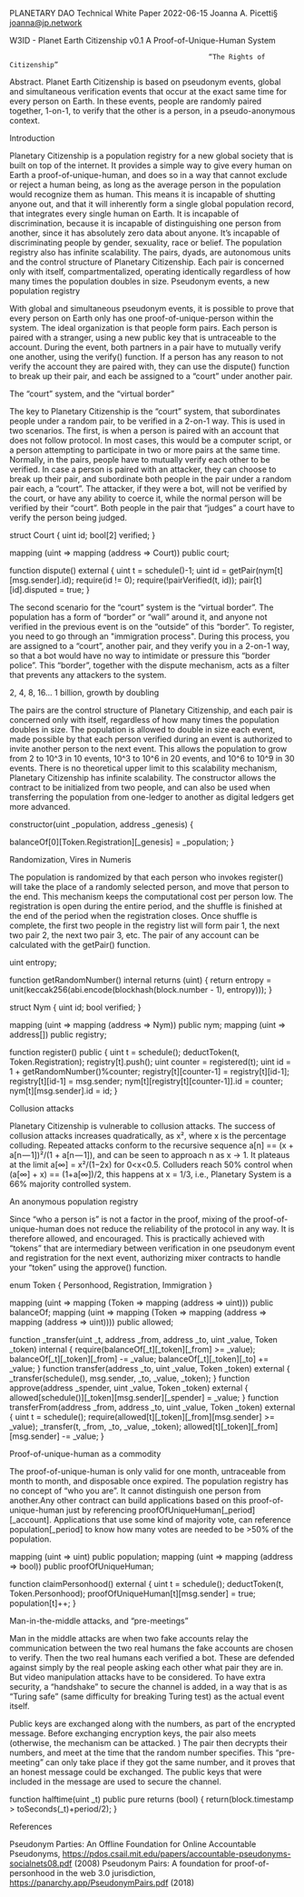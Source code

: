 PLANETARY DAO
Technical White Paper 
2022-06-15
 Joanna A. Picetti§  joanna@jp.network


W3ID - Planet Earth Citizenship v0.1 
A Proof-of-Unique-Human System
                                                    
                                                     “The Rights of Citizenship”
Abstract. Planet Earth Citizenship is based on pseudonym events, global and simultaneous verification events that occur at the exact same time for every person on Earth. In these events, people are randomly paired together, 1-on-1, to verify that the other is a person, in a pseudo-anonymous context. 


Introduction 

Planetary Citizenship is a population registry for a new global society that is built on top of the internet. It provides a simple way to give every human on Earth a proof-of-unique-human, and does so in a way that cannot exclude or reject a human being, as long as the average person in the population would recognize them as human. This means it is incapable of shutting anyone out, and that it will inherently form a single global population record, that integrates every single human on Earth. It is incapable of discrimination, because it is incapable of distinguishing one person from another, since it has absolutely zero data about anyone. It’s incapable of discriminating people by gender, sexuality, race or belief. The population registry also has infinite scalability. The pairs, dyads, are autonomous units and the control structure of Planetary Citizenship. Each pair is concerned only with itself, compartmentalized, operating identically regardless of how many times the population doubles in size. 
Pseudonym events, a new population registry

With global and simultaneous pseudonym events, it is possible to prove that every person on Earth only has one proof-of-unique-person within the system. The ideal organization is that people form pairs. Each person is paired with a stranger, using a new public key that is untraceable to the account.  During the event, both partners in a pair have to mutually verify one another, using the verify() function. If a person has any reason to not verify the account they are paired with, they can use the dispute() function to break up their pair, and each be assigned to a “court” under another pair.



The “court” system, and the “virtual border”

The key to Planetary Citizenship is the “court” system, that subordinates people under a random pair, to be verified in a 2-on-1 way. This is used in two scenarios. The first, is when a person is paired with an account that does not follow protocol. In most cases, this would be a computer script, or a person attempting to participate in two or more pairs at the same time. Normally, in the pairs, people have to mutually verify each other to be verified. In case a person is paired with an attacker, they can choose to break up their pair, and subordinate both people in the pair under a random pair each, a “court”. The attacker, if they were a bot, will not be verified by the court, or have any ability to coerce it, while the normal person will be verified by their “court”. Both people in the pair that “judges” a court have to verify the person being judged.

struct Court { uint id; bool[2] verified; }

mapping (uint => mapping (address => Court)) public court;

function dispute() external {
uint t = schedule()-1;
uint id = getPair(nym[t][msg.sender].id);
require(id != 0);
require(!pairVerified(t, id));
pair[t][id].disputed = true;
}

The second scenario for the “court” system is the “virtual border”. The population has a form of “border” or “wall” around it, and anyone not verified in the previous event is on the “outside” of this “border”. To register, you need to go through an "immigration process". During this process, you are assigned to a “court”, another pair, and they verify you in a 2-on-1 way, so that a bot would have no way to intimidate or pressure this “border police”. This “border”, together with the dispute mechanism, acts as a filter that prevents any attackers to the system.


2, 4, 8, 16… 1 billion, growth by doubling

The pairs are the control structure of Planetary Citizenship, and each pair is concerned only with itself, regardless of how many times the population doubles in size. The population is allowed to double in size each event, made possible by that each person verified during an event is authorized to invite another person to the next event. This allows the population to grow from 2 to 10^3 in 10 events, 10^3 to 10^6 in 20 events, and 10^6 to 10^9 in 30 events.
There is no theoretical upper limit to this scalability mechanism, Planetary Citizenship has infinite scalability. The constructor allows the contract to be initialized from two people, and can also be used when transferring the population from one-ledger to another as digital ledgers get more advanced.

constructor(uint _population, address _genesis) {

   balanceOf[0][Token.Registration][_genesis] = _population;
}


Randomization, Vires in Numeris

The population is randomized by that each person who invokes register() will take the place of a randomly selected person, and move that person to the end. This mechanism keeps the computational cost per person low. The registration is open during the entire period, and the shuffle is finished at the end of the period when the registration closes. Once shuffle is complete, the first two people in the registry list will form pair 1, the next two pair 2, the next two pair 3, etc. The pair of any account can be calculated with the getPair() function.


uint entropy;

function getRandomNumber() internal returns (uint) {
return entropy = unit(keccak256(abi.encode(blockhash(block.number - 1), entropy)));
}

struct Nym { uint id; bool verified; }

mapping (uint => mapping (address => Nym)) public nym;
mapping (uint => address[]) public registry;

function register() public {
uint t = schedule();
deductToken(t, Token.Registration);
registry[t].push();
uint counter = registered(t);
uint id = 1 + getRandomNumber()%counter;
registry[t][counter-1] = registry[t][id-1];
registry[t][id-1] = msg.sender;
nym[t][registry[t][counter-1]].id = counter;
nym[t][msg.sender].id = id;
}



Collusion attacks

Planetary Citizenship is vulnerable to collusion attacks. The success of collusion attacks increases quadratically, as x², where x is the percentage colluding. Repeated attacks conform to the recursive sequence a[n] == (x + a[n — 1])²/(1 + a[n — 1]), and can be seen to approach n as x -> 1. It plateaus at the limit a[∞] = x²/(1−2x) for 0<x<0.5. Colluders reach 50% control when (a[∞] + x) == (1+a[∞])/2, this happens at x = 1/3, i.e., Planetary System is a 66% majority controlled system.



An anonymous population registry

Since “who a person is” is not a factor in the proof, mixing of the proof-of-unique-human does not reduce the reliability of the protocol in any way. It is therefore allowed, and encouraged. This is practically achieved with “tokens” that are intermediary between verification in one pseudonym event and registration for the next event, authorizing mixer contracts to handle your “token” using the approve() function.


enum Token { Personhood, Registration, Immigration }

mapping (uint => mapping (Token => mapping (address => uint))) public balanceOf;
mapping (uint => mapping (Token => mapping (address => mapping (address => uint)))) public allowed;

function _transfer(uint _t, address _from, address _to, uint _value, Token _token) internal {
require(balanceOf[_t][_token][_from] >= _value);
balanceOf[_t][_token][_from] -= _value;
balanceOf[_t][_token][_to] += _value;
}
function transfer(address _to, uint _value, Token _token) external {
_transfer(schedule(), msg.sender, _to, _value, _token);
}
function approve(address _spender, uint _value, Token _token) external {
allowed[schedule()][_token][msg.sender][_spender] = _value;
}
function transferFrom(address _from, address _to, uint _value, Token _token) external {
uint t = schedule();
require(allowed[t][_token][_from][msg.sender] >= _value);
_transfer(t, _from, _to, _value, _token);
allowed[t][_token][_from][msg.sender] -= _value;
}


Proof-of-unique-human as a commodity

The proof-of-unique-human is only valid for one month, untraceable from month to month, and disposable once expired. The population registry has no concept of “who you are”. It cannot distinguish one person from another.Any other contract can build applications based on this proof-of-unique-human just by referencing proofOfUniqueHuman[_period][_account]. Applications that use some kind of majority vote, can reference population[_period] to know how many votes are needed to be >50% of the population.

mapping (uint => uint) public population;
mapping (uint => mapping (address => bool)) public proofOfUniqueHuman;

function claimPersonhood() external {
uint t = schedule();
deductToken(t, Token.Personhood);
proofOfUniqueHuman[t][msg.sender] = true;
population[t]++;
}


Man-in-the-middle attacks, and “pre-meetings”

Man in the middle attacks are when two fake accounts relay the communication between the two real humans the fake accounts are chosen to verify. Then the two real humans each verified a bot. These are defended against simply by the real people asking each other what pair they are in. But video manipulation attacks have to be considered. To have extra security, a “handshake” to secure the channel is added, in a way that is as “Turing safe” (same difficulty for breaking Turing test) as the actual event itself. 


Public keys are exchanged along with the numbers, as part of the encrypted message. Before exchanging encryption keys, the pair also meets (otherwise, the mechanism can be attacked. ) The pair then decrypts their numbers, and meet at the time that the random number specifies. This “pre-meeting” can only take place if they got the same number, and it proves that an honest message could be exchanged. The public keys that were included in the message are used to secure the channel.




function halftime(uint _t) public pure returns (bool) { return(block.timestamp > toSeconds(_t)+period/2); }

















References

Pseudonym Parties: An Offline Foundation for Online Accountable Pseudonyms,
https://pdos.csail.mit.edu/papers/accountable-pseudonyms-socialnets08.pdf (2008)
Pseudonym Pairs: A foundation for proof-of-personhood in the web 3.0 jurisdiction,
https://panarchy.app/PseudonymPairs.pdf (2018)





